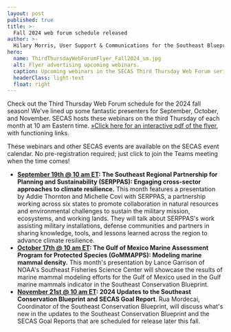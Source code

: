 ```yaml
---
layout: post
published: true
title: >-
  Fall 2024 web forum schedule released
author: >-
  Hilary Morris, User Support & Communications for the Southeast Blueprint
hero:
  name: ThirdThursdayWebForumFlyer_Fall2024_sm.jpg
  alt: Flyer advertising upcoming webinars.
  caption: Upcoming webinars in the SECAS Third Thursday Web Forum series.
  headerClass: light-text
  float: right
---
```

Check out the Third Thursday Web Forum schedule for the 2024 fall season! We've lined up some fantastic presenters for September, October, and November. SECAS hosts these webinars on the third Thursday of each month at 10 am Eastern time. [»Click here for an interactive pdf of the flyer](https://secassoutheast.org/pdf/ThirdThursdayWebForumFlyer_Fall2024.pdf), with functioning links.

These webinars and other SECAS events are available on the SECAS event calendar. No pre-registration required; just click to join the Teams meeting when the time comes! 

- **[September 19th @ 10 am ET](https://calendar.google.com/calendar/event?eid=M2gzbHVxNTdkMnRzY3Q0OG1rMHNmZXN2a2wgc2VjYXNzb3V0aGVhc3RAbQ&ctz=America/New_York): The Southeast Regional Partnership for Planning and Sustainability (SERPPAS): Engaging cross-sector approaches to climate resilience.** This month features a presentation by Addie Thornton and Michelle Covi with SERPPAS, a partnership working across six states to promote collaboration in natural resources and environmental challenges to sustain the military mission, ecosystems, and working lands. They will talk about SERPPAS's work assisting military installations, defense communities and partners in sharing knowledge, tools, and lessons learned across the region to advance climate resilience. 
- **[October 17th @ 10 am ET](https://calendar.google.com/calendar/event?eid=NWMyMDVhZmNuNGZvODRqZ20xNWdiamptbjkgc2VjYXNzb3V0aGVhc3RAbQ&ctz=America/New_York): The Gulf of Mexico Marine Assessment Program for Protected Species (GoMMAPPS): Modeling marine mammal density.** This month's presentation by Lance Garrison of NOAA's Southeast Fisheries Science Center will showcase the results of marine mammal modeling efforts for the Gulf of Mexico used in the Gulf marine mammals indicator in the Southeast Conservation Blueprint.
- **[November 21st @ 10 am ET](https://calendar.google.com/calendar/event?eid=NmVnOGY3YTlpYmNxN2RrYzgxbjgyYWtkb2Ugc2VjYXNzb3V0aGVhc3RAbQ&ctz=America/New_York): 2024 Updates to the Southeast Conservation Blueprint and SECAS Goal Report**. Rua Mordecai, Coordinator of the Southeast Conservation Blueprint, will discuss what's new in the updates to the Southeast Conservation Blueprint and the SECAS Goal Reports that are scheduled for release later this fall.
